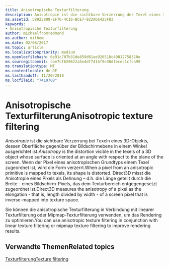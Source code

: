 ```yaml
---
title: Anisotropische Texturfilterung
description: Anisotropie ist die sichtbare Verzerrung der Texel eines 3D-Objekts, dessen Oberfläche gegenüber der Bildschirmebene in einem Winkel ausgerichtet ist. Wenn der Pixel eines anisotropischen Grundtyps einem Texel zugeordnet ist, wird die Form verzerrt.
ms.assetid: 58923809-EF76-4C16-BCE7-922A66425F83
keywords:
- Anisotropische Texturfilterung
author: michaelfromredmond
ms.author: mithom
ms.date: 02/08/2017
ms.topic: article
ms.localizationpriority: medium
ms.openlocfilehash: 6e91c707b31de859d61ae926518c40812758320e
ms.sourcegitcommit: cbe7cf620622a5e4df7414f9e38dfecec1cfca99
ms.translationtype: MT
ms.contentlocale: de-DE
ms.lasthandoff: 11/20/2018
ms.locfileid: "7419708"
---
```

# <a name="anisotropic-texture-filtering"></a><span data-ttu-id="2b8d4-105">Anisotropische Texturfilterung</span><span class="sxs-lookup"><span data-stu-id="2b8d4-105">Anisotropic texture filtering</span></span>


<span data-ttu-id="2b8d4-106">*Anisotropie* ist die sichtbare Verzerrung bei Texeln eines 3D-Objekts, dessen Oberfläche gegenüber der Bildschirmebene in einem Winkel ausgerichtet ist.</span><span class="sxs-lookup"><span data-stu-id="2b8d4-106">*Anisotropy* is the distortion visible in the texels of a 3D object whose surface is oriented at an angle with respect to the plane of the screen.</span></span> <span data-ttu-id="2b8d4-107">Wenn der Pixel eines anisotropischen Grundtyps einem Texel zugeordnet ist, wird die Form verzerrt.</span><span class="sxs-lookup"><span data-stu-id="2b8d4-107">When a pixel from an anisotropic primitive is mapped to texels, its shape is distorted.</span></span> <span data-ttu-id="2b8d4-108">Direct3D misst die Anisotropie eines Pixels als Dehnung – d.h. die Länge geteilt durch die Breite - eines Bildschirm-Pixels, das dem Texturbereich entgegengesetzt zugeordnet ist.</span><span class="sxs-lookup"><span data-stu-id="2b8d4-108">Direct3D measures the anisotropy of a pixel as the elongation - that is, length divided by width - of a screen pixel that is inverse-mapped into texture space.</span></span>

<span data-ttu-id="2b8d4-109">Sie können die anisotropische Texturfilterung in Verbindung mit linearer Texturfilterung oder Mipmap-Texturfilterung verwenden, um das Rendering zu optimieren.</span><span class="sxs-lookup"><span data-stu-id="2b8d4-109">You can use anisotropic texture filtering in conjunction with linear texture filtering or mipmap texture filtering to improve rendering results.</span></span>

## <a name="span-idrelated-topicsspanrelated-topics"></a><span data-ttu-id="2b8d4-110"><span id="related-topics"></span>Verwandte Themen</span><span class="sxs-lookup"><span data-stu-id="2b8d4-110"><span id="related-topics"></span>Related topics</span></span>


[<span data-ttu-id="2b8d4-111">Texturfilterung</span><span class="sxs-lookup"><span data-stu-id="2b8d4-111">Texture filtering</span></span>](texture-filtering.md)

 

 





